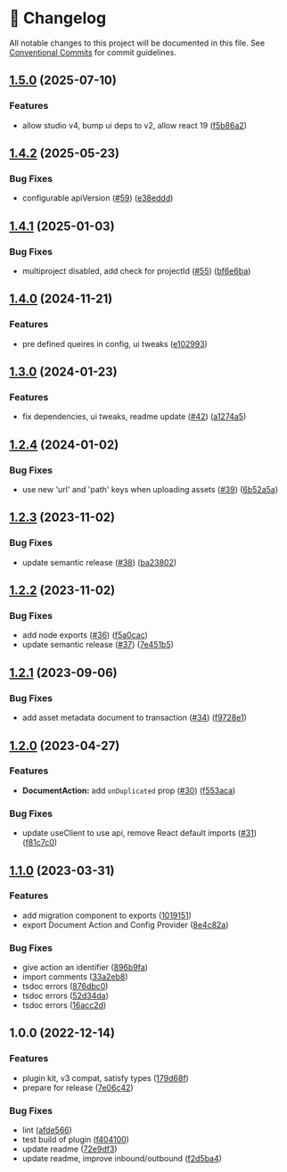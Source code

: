 <!-- markdownlint-disable --><!-- textlint-disable -->

# 📓 Changelog

All notable changes to this project will be documented in this file. See
[Conventional Commits](https://conventionalcommits.org) for commit guidelines.

## [1.5.0](https://github.com/sanity-io/cross-dataset-duplicator/compare/v1.4.2...v1.5.0) (2025-07-10)

### Features

- allow studio v4, bump ui deps to v2, allow react 19 ([f5b86a2](https://github.com/sanity-io/cross-dataset-duplicator/commit/f5b86a299551e61248923f9a23172f8e9dce387b))

## [1.4.2](https://github.com/sanity-io/cross-dataset-duplicator/compare/v1.4.1...v1.4.2) (2025-05-23)

### Bug Fixes

- configurable apiVersion ([#59](https://github.com/sanity-io/cross-dataset-duplicator/issues/59)) ([e38eddd](https://github.com/sanity-io/cross-dataset-duplicator/commit/e38edddb92fcaeba8e20c3fb4539ffdcff4628fb))

## [1.4.1](https://github.com/sanity-io/cross-dataset-duplicator/compare/v1.4.0...v1.4.1) (2025-01-03)

### Bug Fixes

- multiproject disabled, add check for projectId ([#55](https://github.com/sanity-io/cross-dataset-duplicator/issues/55)) ([bf6e6ba](https://github.com/sanity-io/cross-dataset-duplicator/commit/bf6e6ba2d15a099d1198a2f30eba4335ff5ce0f8))

## [1.4.0](https://github.com/sanity-io/cross-dataset-duplicator/compare/v1.3.0...v1.4.0) (2024-11-21)

### Features

- pre defined queires in config, ui tweaks ([e102993](https://github.com/sanity-io/cross-dataset-duplicator/commit/e102993a016b5b5b8a3c0a9c945f10e266c495ff))

## [1.3.0](https://github.com/sanity-io/cross-dataset-duplicator/compare/v1.2.4...v1.3.0) (2024-01-23)

### Features

- fix dependencies, ui tweaks, readme update ([#42](https://github.com/sanity-io/cross-dataset-duplicator/issues/42)) ([a1274a5](https://github.com/sanity-io/cross-dataset-duplicator/commit/a1274a5a53fea3ad2ab859f8f4203cb712ad933b))

## [1.2.4](https://github.com/sanity-io/cross-dataset-duplicator/compare/v1.2.3...v1.2.4) (2024-01-02)

### Bug Fixes

- use new 'url' and 'path' keys when uploading assets ([#39](https://github.com/sanity-io/cross-dataset-duplicator/issues/39)) ([6b52a5a](https://github.com/sanity-io/cross-dataset-duplicator/commit/6b52a5a20981449918095d1c88fd6ce965bd0383))

## [1.2.3](https://github.com/sanity-io/cross-dataset-duplicator/compare/v1.2.2...v1.2.3) (2023-11-02)

### Bug Fixes

- update semantic release ([#38](https://github.com/sanity-io/cross-dataset-duplicator/issues/38)) ([ba23802](https://github.com/sanity-io/cross-dataset-duplicator/commit/ba23802f438a150664c3e7f26d2c2d3e91d75ad7))

## [1.2.2](https://github.com/sanity-io/cross-dataset-duplicator/compare/v1.2.1...v1.2.2) (2023-11-02)

### Bug Fixes

- add node exports ([#36](https://github.com/sanity-io/cross-dataset-duplicator/issues/36)) ([f5a0cac](https://github.com/sanity-io/cross-dataset-duplicator/commit/f5a0cac06f89e0c40e542f8b151a8ec6ea37f253))
- update semantic release ([#37](https://github.com/sanity-io/cross-dataset-duplicator/issues/37)) ([7e451b5](https://github.com/sanity-io/cross-dataset-duplicator/commit/7e451b52e7a08587d9751abc7d9a1e6a1a2187ef))

## [1.2.1](https://github.com/sanity-io/cross-dataset-duplicator/compare/v1.2.0...v1.2.1) (2023-09-06)

### Bug Fixes

- add asset metadata document to transaction ([#34](https://github.com/sanity-io/cross-dataset-duplicator/issues/34)) ([f9728e1](https://github.com/sanity-io/cross-dataset-duplicator/commit/f9728e138c3614a33a2ed6531cd0bd82e4ffae9e))

## [1.2.0](https://github.com/sanity-io/cross-dataset-duplicator/compare/v1.1.0...v1.2.0) (2023-04-27)

### Features

- **DocumentAction:** add `onDuplicated` prop ([#30](https://github.com/sanity-io/cross-dataset-duplicator/issues/30)) ([f553aca](https://github.com/sanity-io/cross-dataset-duplicator/commit/f553aca7ef35e2ec54f2f62e7f9e46c9067f6e29))

### Bug Fixes

- update useClient to use api, remove React default imports ([#31](https://github.com/sanity-io/cross-dataset-duplicator/issues/31)) ([f81c7c0](https://github.com/sanity-io/cross-dataset-duplicator/commit/f81c7c0eb48e67f9a840a83f96075716dd8f60df))

## [1.1.0](https://github.com/sanity-io/cross-dataset-duplicator/compare/v1.0.0...v1.1.0) (2023-03-31)

### Features

- add migration component to exports ([1019151](https://github.com/sanity-io/cross-dataset-duplicator/commit/10191513643a22f02d0517c009a7b5084eb030d0))
- export Document Action and Config Provider ([8e4c82a](https://github.com/sanity-io/cross-dataset-duplicator/commit/8e4c82a388e49c4da47c8908c898cb514325cdda))

### Bug Fixes

- give action an identifier ([896b9fa](https://github.com/sanity-io/cross-dataset-duplicator/commit/896b9fa2f3cbcfc207732cacb0255bc1534ad913))
- import comments ([33a2eb8](https://github.com/sanity-io/cross-dataset-duplicator/commit/33a2eb8a64d093eae9e9719d457c1d81b704a100))
- tsdoc errors ([876dbc0](https://github.com/sanity-io/cross-dataset-duplicator/commit/876dbc00c46c21d15992651af6760177f04acb99))
- tsdoc errors ([52d34da](https://github.com/sanity-io/cross-dataset-duplicator/commit/52d34da5f9bcbce79595c0c24d79935a98fddc27))
- tsdoc errors ([16acc2d](https://github.com/sanity-io/cross-dataset-duplicator/commit/16acc2d2f39434b8aa9a854dfcc038e2e3a7af0c))

## 1.0.0 (2022-12-14)

### Features

- plugin kit, v3 compat, satisfy types ([179d68f](https://github.com/sanity-io/cross-dataset-duplicator/commit/179d68fe6cc1cb23a993407e5e3266b798c89143))
- prepare for release ([7e06c42](https://github.com/sanity-io/cross-dataset-duplicator/commit/7e06c42e0735179ea43117ac797df2aa3625f63b))

### Bug Fixes

- lint ([afde566](https://github.com/sanity-io/cross-dataset-duplicator/commit/afde566b988a56ce6f3a2a287db4544f08dd91d8))
- test build of plugin ([f404100](https://github.com/sanity-io/cross-dataset-duplicator/commit/f404100d9f11ea235b634f079985e972b2936dac))
- update readme ([72e9df3](https://github.com/sanity-io/cross-dataset-duplicator/commit/72e9df322c392f61b6a417f8a81ab94bc29d5fb5))
- update readme, improve inbound/outbound ([f2d5ba4](https://github.com/sanity-io/cross-dataset-duplicator/commit/f2d5ba490af3f48837da74529a967e444fbafdc2))
